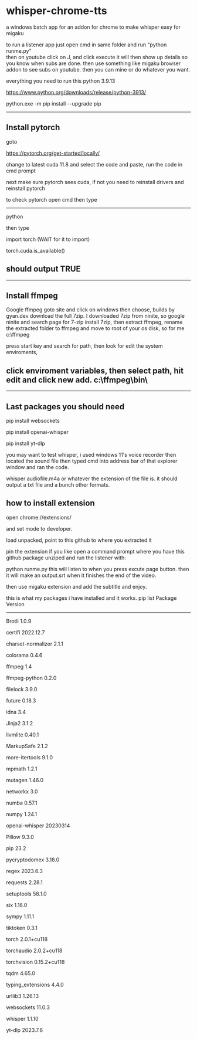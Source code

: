 # whisper-chrome-tts
a windows batch app for an addon for chrome to make whisper easy for migaku

to run a listener app just open cmd in same folder and run "python runme.py"  
then on youtube click on J, and click execute it will then show up details so you know when subs are done.
then use something like migaku browser addon to see subs on youtube. then you can mine or do whatever you want.


everything you need to run this
python 3.9.13


https://www.python.org/downloads/release/python-3913/

python.exe -m pip install --upgrade pip

--------------------------------------
Install pytorch
---------------------------------------
goto

https://pytorch.org/get-started/locally/

change to latest cuda 11.8 and select the code and paste, run the code in cmd prompt



next make sure pytorch sees cuda, if not you need to reinstall drivers and reinstall pytorch

to check pytorch open cmd then type

---------------------------------------
python

then type

import torch        (WAIT for it to import)

torch.cuda.is_available()

should output TRUE
----------------------------------------

----------------------------------------
Install ffmpeg
----------------------------------------

Google ffmpeg goto site and click on windows then choose, builds by gyan.dev download the full 7zip.
I downloaded 7zip from ninite, so google ninite and search page for 7-zip
install 7zip, then extract ffmpeg, rename the extracted folder to ffmpeg and move to root of your os disk, so for me c:\ffmpeg


press start key and search for path, then look for edit the system enviroments, 

click enviroment variables, then select path, hit edit and click new add. c:\ffmpeg\bin\
------------------------------------------

------------------------------------------
Last packages you should need
------------------------------------------

pip install websockets

pip install openai-whisper

pip install yt-dlp

you may want to test whisper, i used windows 11's voice recorder then located the sound file then typed cmd into address bar of that explorer window and ran the code.

whisper audiofile.m4a or whatever the extension of the file is.
it should output a txt file and a bunch other formats.


how to install extension
---------------------------------------

open
chrome://extensions/

and set mode to developer.


load unpacked, point to this github to where you extracted it

pin the extension if you like
open a command prompt where you have this github package unziped and run the listener with:

python runme.py
this will listen to when you press excute page button. then it will make an output.srt when it finishes the end of the video.

then use migaku extension and add the subtitle and enjoy.



this is what my packages i have installed and it works.
pip list
Package            Version
------------------ ------------
Brotli             1.0.9

certifi            2022.12.7

charset-normalizer 2.1.1

colorama           0.4.6

ffmpeg             1.4

ffmpeg-python      0.2.0

filelock           3.9.0

future             0.18.3

idna               3.4

Jinja2             3.1.2

llvmlite           0.40.1

MarkupSafe         2.1.2

more-itertools     9.1.0

mpmath             1.2.1

mutagen            1.46.0

networkx           3.0

numba              0.57.1

numpy              1.24.1

openai-whisper     20230314

Pillow             9.3.0

pip                23.2

pycryptodomex      3.18.0

regex              2023.6.3

requests           2.28.1

setuptools         58.1.0

six                1.16.0

sympy              1.11.1

tiktoken           0.3.1

torch              2.0.1+cu118

torchaudio         2.0.2+cu118

torchvision        0.15.2+cu118

tqdm               4.65.0

typing_extensions  4.4.0

urllib3            1.26.13

websockets         11.0.3

whisper            1.1.10

yt-dlp             2023.7.6

